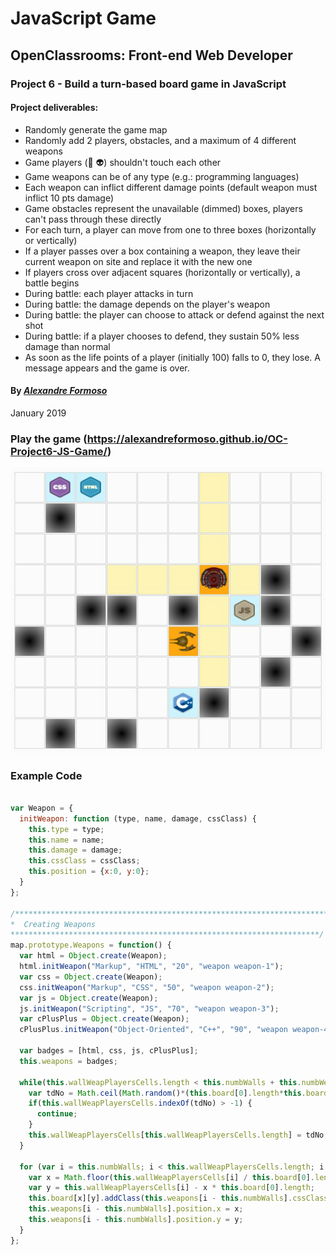 # JavaScript Game

## OpenClassrooms: Front-end Web Developer

### Project 6 - Build a turn-based board game in JavaScript

#### Project deliverables: 
* Randomly generate the game map 
* Randomly add 2 players, obstacles, and a maximum of 4 different weapons
* Game players (:space_invader: :alien:) shouldn't touch each other
* Game weapons can be of any type (e.g.: programming languages)
* Each weapon can inflict different damage points (default weapon must inflict 10 pts damage) 
* Game obstacles represent the unavailable (dimmed) boxes, players can't pass through these directly
* For each turn, a player can move from one to three boxes (horizontally or vertically)
* If a player passes over a box containing a weapon, they leave their current weapon on site and replace it with the new one
* If players cross over adjacent squares (horizontally or vertically), a battle begins
* During battle: each player attacks in turn
* During battle: the damage depends on the player's weapon
* During battle: the player can choose to attack or defend against the next shot
* During battle: if a player chooses to defend, they sustain 50% less damage than normal
* As soon as the life points of a player (initially 100) falls to 0, they lose. A message appears and the game is over.

#### By [*Alexandre Formoso*](http://aformoso.com)
January 2019


### Play the game (https://alexandreformoso.github.io/OC-Project6-JS-Game/)

![game printscreen](/images/game-preview.png)

### Example Code
```javascript

var Weapon = {
  initWeapon: function (type, name, damage, cssClass) {
    this.type = type;
    this.name = name;
    this.damage = damage;
    this.cssClass = cssClass;
    this.position = {x:0, y:0};
  }
}; 

/**********************************************************************
*  Creating Weapons
*********************************************************************/
map.prototype.Weapons = function() {
  var html = Object.create(Weapon);
  html.initWeapon("Markup", "HTML", "20", "weapon weapon-1");
  var css = Object.create(Weapon);
  css.initWeapon("Markup", "CSS", "50", "weapon weapon-2");
  var js = Object.create(Weapon);
  js.initWeapon("Scripting", "JS", "70", "weapon weapon-3");
  var cPlusPlus = Object.create(Weapon);
  cPlusPlus.initWeapon("Object-Oriented", "C++", "90", "weapon weapon-4");

  var badges = [html, css, js, cPlusPlus];
  this.weapons = badges;

  while(this.wallWeapPlayersCells.length < this.numbWalls + this.numbWeapons) { //while 12 < 16
    var tdNo = Math.ceil(Math.random()*(this.board[0].length*this.board.length) - 1);
    if(this.wallWeapPlayersCells.indexOf(tdNo) > -1) {
      continue;
    }
    this.wallWeapPlayersCells[this.wallWeapPlayersCells.length] = tdNo;
  }

  for (var i = this.numbWalls; i < this.wallWeapPlayersCells.length; i ++) {
    var x = Math.floor(this.wallWeapPlayersCells[i] / this.board[0].length); 
    var y = this.wallWeapPlayersCells[i] - x * this.board[0].length;
    this.board[x][y].addClass(this.weapons[i - this.numbWalls].cssClass);
    this.weapons[i - this.numbWalls].position.x = x;
    this.weapons[i - this.numbWalls].position.y = y;
  }
};
